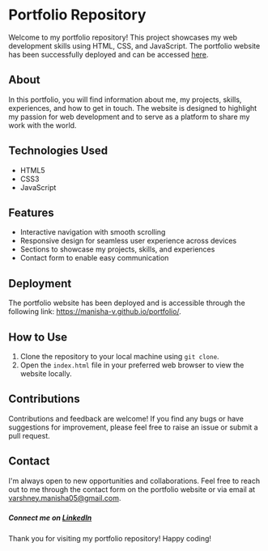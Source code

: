 # Portfolio Repository

Welcome to my portfolio repository! This project showcases my web development skills using HTML, CSS, and JavaScript. The portfolio website has been successfully deployed and can be accessed [here](https://manisha-v.github.io/portfolio/).

## About

In this portfolio, you will find information about me, my projects, skills, experiences, and how to get in touch. The website is designed to highlight my passion for web development and to serve as a platform to share my work with the world.

## Technologies Used

- HTML5
- CSS3
- JavaScript

## Features

- Interactive navigation with smooth scrolling
- Responsive design for seamless user experience across devices
- Sections to showcase my projects, skills, and experiences
- Contact form to enable easy communication

## Deployment

The portfolio website has been deployed and is accessible through the following link: https://manisha-v.github.io/portfolio/.

## How to Use

1. Clone the repository to your local machine using `git clone`.
2. Open the `index.html` file in your preferred web browser to view the website locally.

## Contributions

Contributions and feedback are welcome! If you find any bugs or have suggestions for improvement, please feel free to raise an issue or submit a pull request.

## Contact

I'm always open to new opportunities and collaborations. Feel free to reach out to me through the contact form on the portfolio website or via email at [varshney.manisha05@gmail.com](mailto:varshney.manisha05@gmailcom).
##### Connect me on [LinkedIn](https://www.linkedin.com/in/manisha-varshney-914646191/)  <img src="https://cdn.iconscout.com/icon/free/png-256/linkedin-162-498418.png" width="17"> 

Thank you for visiting my portfolio repository! Happy coding!
